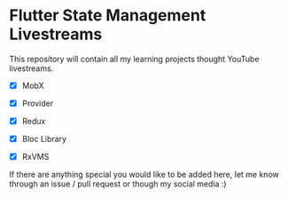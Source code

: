 # Flutter State Management Livestreams

This repository will contain all my learning projects thought YouTube livestreams.

- [x] MobX

- [x] Provider

- [x] Redux

- [x] Bloc Library

- [x] RxVMS

If there are anything special you would like to be added here, let me know through an issue / pull request or though my social media :)
